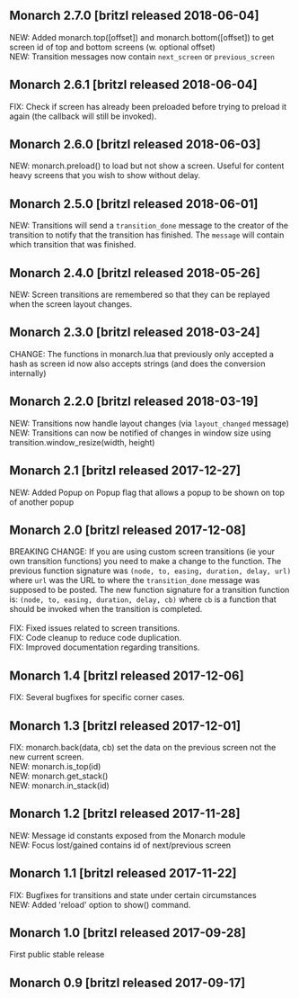 ## Monarch 2.7.0 [britzl released 2018-06-04]
NEW: Added monarch.top([offset]) and monarch.bottom([offset]) to get screen id of top and bottom screens (w. optional offset)</br>
NEW: Transition messages now contain `next_screen` or `previous_screen`

## Monarch 2.6.1 [britzl released 2018-06-04]
FIX: Check if screen has already been preloaded before trying to preload it again (the callback will still be invoked).

## Monarch 2.6.0 [britzl released 2018-06-03]
NEW: monarch.preload() to load but not show a screen. Useful for content heavy screens that you wish to show without delay.

## Monarch 2.5.0 [britzl released 2018-06-01]
NEW: Transitions will send a `transition_done` message to the creator of the transition to notify that the transition has finished. The `message` will contain which transition that was finished.

## Monarch 2.4.0 [britzl released 2018-05-26]
NEW: Screen transitions are remembered so that they can be replayed when the screen layout changes.

## Monarch 2.3.0 [britzl released 2018-03-24]
CHANGE: The functions in monarch.lua that previously only accepted a hash as screen id now also accepts strings (and does the conversion internally)

## Monarch 2.2.0 [britzl released 2018-03-19]
NEW: Transitions now handle layout changes (via `layout_changed` message)</br>
NEW: Transitions can now be notified of changes in window size using transition.window_resize(width, height)

## Monarch 2.1 [britzl released 2017-12-27]
NEW: Added Popup on Popup flag that allows a popup to be shown on top of another popup

## Monarch 2.0 [britzl released 2017-12-08]
BREAKING CHANGE: If you are using custom screen transitions (ie your own transition functions) you need to make a change to the function. The previous function signature was ```(node, to, easing, duration, delay, url)``` where ```url``` was the URL  to where the ```transition_done``` message was supposed to be posted. The new function signature for a transition function is: ```(node, to, easing, duration, delay, cb)``` where ```cb``` is a function that should be invoked when the transition is completed.</br>
</br>
FIX: Fixed issues related to screen transitions.</br>
FIX: Code cleanup to reduce code duplication.</br>
FIX: Improved documentation regarding transitions.

## Monarch 1.4 [britzl released 2017-12-06]
FIX: Several bugfixes for specific corner cases.

## Monarch 1.3 [britzl released 2017-12-01]
FIX: monarch.back(data, cb) set the data on the previous screen not the new current screen.</br>
NEW: monarch.is_top(id)</br>
NEW: monarch.get_stack()</br>
NEW: monarch.in_stack(id)

## Monarch 1.2 [britzl released 2017-11-28]
NEW: Message id constants exposed from the Monarch module</br>
NEW: Focus lost/gained contains id of next/previous screen

## Monarch 1.1 [britzl released 2017-11-22]
FIX: Bugfixes for transitions and state under certain circumstances</br>
NEW: Added 'reload' option to show() command.

## Monarch 1.0 [britzl released 2017-09-28]
First public stable release

## Monarch 0.9 [britzl released 2017-09-17]


